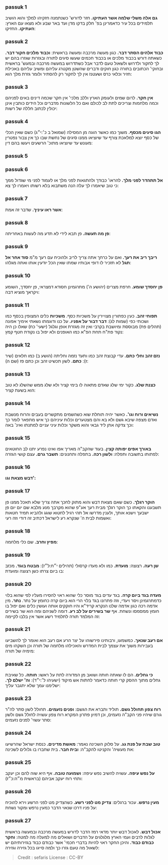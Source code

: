 
### passuk 1
<b>גם אלה משלי שלמה אשר העתיקו.</b> חזר לדורש' כשנתמנה חזקיהו למלך והוא הושיב תלמידים בכל עיר כדאמרינן בפ' חלק בדקו מדן ועד באר שבע ולא מצאו עם הארץ:
<b>העתיקו.</b> החזיקו:

### passuk 2
<b>כבוד אלהים הסתר דבר.</b> כגון מעשה מרכבה ומעשה בראשית:
<b>וכבוד מלכים חקור דבר.</b> כשאתה דורש בכבוד מלכים או בכבוד חכמים שעשו סיגים לתורה ובגזרות שגזרו בהם יש לך לחקור ולדרוש ולשאול טעם לדבר אבל כשתדרוש במעשה מרכבה ובמעש' בראשית ובחוקי' הכתובים בתורה כגון חוקים ודברים שהשטן מקטרג עליהם ומשיב עליהם באכילת חזיר וכלאי כרס ושעטנז אין לך לחקור רק להסתיר ולומר גזרת מלך הוא:

### passuk 3
<b>אין חקר.</b> לרום שמים ולעומק הארץ וללב מלכי' אין חקר שכמה דינים באים לפניהם וכמה מלחמות וצריכים לתת לב לכולם ואם כל הלשונות מדברים וכל הידים כותבין אינן יכולין לכתוב חללה של רשות:

### passuk 4
<b>הגו סיגים מכסף.</b> משוך כמו כאשר הוגה מן המסילה (שמואל ב כ׳:י״ג) כשם שאין הכלי של כסף יוצא למלאכת צורף עד שיוציאו ממנו סיגים של נחשת שבו כך אין צבור נפטרין מעונש עד שיוציאו מתוכ' הרשעים ויעשו בהם דין:

### passuk 5

### passuk 6
<b>אל תתהדר לפני מלך.</b> להראו' כבודך ולהתגאות לפני מלך או לעמוד לפני מי שגדול ממך כי טוב שיאמרו לך עלה הנה משתבוא בלא רשותו ויאמרו לך צא:

### passuk 7
<b>אשר ראו עיניך.</b> שדבר זה אמת:

### passuk 8
<b>פן מה תעשה.</b> פן תבא לידי לא תדע מה לעשות באחריתה:

### passuk 9
<b>ריבך ריב את רעך.</b> ואם על כרחך אתה צריך לריב ולהוכיח עם רעך מ"מ <b>סוד אחר אל תגל</b> לא תזכיר לו דופי אבותיו שמתו שאין הכל יודעין אותו ואתה מגלהו:

### passuk 10
<b>פן יחסדך שומע.</b> חרפת מצרים (יהושע ה') מתרגמינן חסודא דמצראי, פן יחסדך, השומע ויקראך מוציא דבה:

### passuk 11
<b>תפוחי זהב.</b> כעין כפתורין מצויירין על משכיות כסף. <b>משכיות</b> כלים המצופין בכסף כמו ושכותי כפי (שמות לג):
<b>דבר דבור על אפניו.</b> על כנו ודוגמתו נשאתי אימיך אפונה (תהלים פח) מבוססת ומיושבת בקרבי ואין זה מגזרת אופן וגלגל (ישעי' כח) שאלו כן היה נקוד פת"ח תחת הפ"א כמו האופנים ולא יפול בו נקודת חטף קמץ:

### passuk 12
<b>נזם זהב וחלי כתם.</b> עדי קבוצת זהב כמו ותעד נזמה וחליתה (הושע ב) כמו חלאים (שיר ז):
<b>כתם.</b> לשון תכשיט זהב וכן כתם פז (שם ה):

### passuk 13
<b>כצנת שלג.</b> כקור ימי שלג שאדם מתאוה לו בימי קציר ולא שלג ממש שהשלג לא טוב הוא בשעת קציר:

### passuk 14
<b>נשיאים ורוח וגו'.</b> כאשר יהיה תוחלת שוא כשהשמים מתקשרים בעבים והרוח מנשבת ואדם מצפה שיבא גשם ולא בא והם מצטערים וכלות עיניהם כך איש מתפאר לומר כך וכך צדקה אתן ליד גבאי והוא משקר וכלות עיני עניים למתנתו ואינ' באה:

### passuk 15
<b>באורך אפים יפותה קצין.</b> בעוד שהקב"ה מאריך אפו ואינו נפרע יתנו לב החוטאים לפתותו בתשובה ותפלה:
<b>ולשון רכה.</b> בתפלה ותחנונים:
<b>תשבר גרם.</b> עצם קושי הגזרה:

### passuk 16
<b>דבש מצאת וגו':</b>

### passuk 17
<b>הוקר רגלך.</b> כשם שאם מצאת דבש והוא מתוק לחכך אתה צריך שלא תאכל ממנו פן תשבענו והקאתו כך הוקר רגלך מבית רעך אע"פ שהוא מקרבך מנע מלבא שם יום יום פן ישבעך וישנא אותך, ולענין מדרשו אל תהי רגיל לחטוא שוגג ולהביא תמיד חטאות ואשמות לבית ה' שנקרא רע לישראל דכתיב זה דודי וזה רעי:

### passuk 18
<b>מפיץ וחרב.</b> שם כלי מלחמה:

### passuk 19
<b>שן רעה.</b> רצוצה:
<b>מועדת.</b> כמו ולא מעדו קרסולי (תהילים י״ח:ל״ז):
<b>מבטח בוגד.</b> מכזב בו ביום צרתו כשן רצוצה ומועדת:

### passuk 20
<b>מעדה בגד ביום קרה.</b> בגד עדים בגד מוסר כלי שהוא ראוי להסירו מעליו לפי שהוא בלוי כדמתרגמינן ויסר ויעדי, וזה פתרונו בגד בלוי הרי הוא ביום קרה כחומץ על נתר. <b>נתר.</b> מין אדמה רכה כגון אדמה שלנו הנקרא קריד"א והיו חוקקים אותה ועושין כלים ואם יפול בו חומץ ממסמסו ונשחת. אף <b>שר בשירים על לב רע.</b> דומה לשניהם ומה הוא שר בשירים זה המלמד תורה לתלמיד רשע אשר אין בלבו לקיימה:

### passuk 21
<b>אם רעב שנאך.</b> כמשמעו, ורבותינו פירשוהו על יצר הרע אם רעב הוא ואומר לך להשביעו בעבירות משוך את עצמך לבית המדרש והאכילהו מלחמה של תורה וכן השקהו מים מימיה של תורה:

### passuk 22
<b>כי גחלים.</b> הם לו שאתה חותה ושואב מן המדורה לתת על ראשו:
<b>חותה.</b> כל שאיבת גחלים מתוך ההסק קרי חותה כדאמר לחתות אש מיקוד (ישעיהו ל׳:י״ד):
<b>וה' ישלם לך.</b> ישלימנו עמך שלא יתגבר עליך:

### passuk 23
<b>רוח צפון תחולל גשם.</b> תוליד ותברא את הגשם:
<b>ופנים נזעמים.</b> תחולל לשון סתר לה"ר גורם שיהיו פני הקב"ה נזעמים, וכן דמיון פתרון המקרא רוח צפון עשויה לחולל גשם ולשון סתר עשוי' לפנים נזעמים:

### passuk 24
<b>טוב שבת על פנת גג.</b> על סלוק השכינה נאמר:
<b>מאשת מדינים.</b> כנסת ישראל שהרשיעו את מעשיה' והקניטו להקב"ה:
<b>ובית חבר.</b> בית שחברו בו גלולים לשכינה:

### passuk 25
<b>על נפש עיפה.</b> עשויה להשיב נפש עיפה:
<b>ושמועה טובה.</b> אף היא שוה להם וכן יעקב ותחי רוח יעקב אביהם (בראשית מ״ה:כ״ז):

### passuk 26
<b>מעין נרפש.</b> עכור ברגלים:
<b>צדיק מט לפני רשע.</b> כשהצדיק מט לפני הרשע וירא להוכיח על פניו דרכו שנאוי הדבר כמעין נרפש ומקור נשחת:

### passuk 27
<b>אכול דבש.</b> לאכול דבש יותר מדאי רמז הדבר לדורש במעשה מרכבה ובמעשה בראשית לגלות לרבים ועמי הארץ מלגלגים על הדברים ושואלים מה למעלה מה למטה:
<b>וחקר כבודם כבוד.</b> והיכן החקר ראוי להיות בדברי חכמי' אשר כבודם כבוד בגזירותיהם יש לשאול מה טעם גזרו כך ולמה סייגו בכל גזירה וגזירה:

>Credit : sefaris
>License : CC-BY